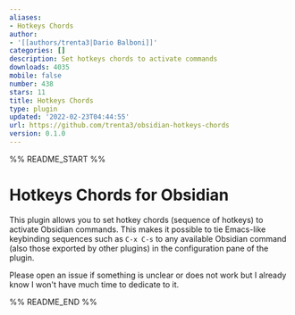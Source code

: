 ```yaml
---
aliases:
- Hotkeys Chords
author:
- '[[authors/trenta3|Dario Balboni]]'
categories: []
description: Set hotkeys chords to activate commands
downloads: 4035
mobile: false
number: 438
stars: 11
title: Hotkeys Chords
type: plugin
updated: '2022-02-23T04:44:55'
url: https://github.com/trenta3/obsidian-hotkeys-chords
version: 0.1.0
---
```


%% README_START %%

# Hotkeys Chords for Obsidian
This plugin allows you to set hotkey chords (sequence of hotkeys) to activate Obsidian commands.
This makes it possible to tie Emacs-like keybinding sequences such as `C-x C-s` to any available Obsidian command (also those exported by other plugins) in the configuration pane of the plugin.

Please open an issue if something is unclear or does not work but I already know I won't have much time to dedicate to it.


%% README_END %%